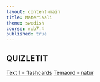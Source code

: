 ```yaml
---
layout: content-main
title: Materiaali
theme: swedish
course: rub7.4
published: true
---
```

## QUIZLETIT

[Text 1 - flashcards](https://quizlet.com/_6h7ccb)
[Temaord - natur](https://quizlet.com/_6h7v00)